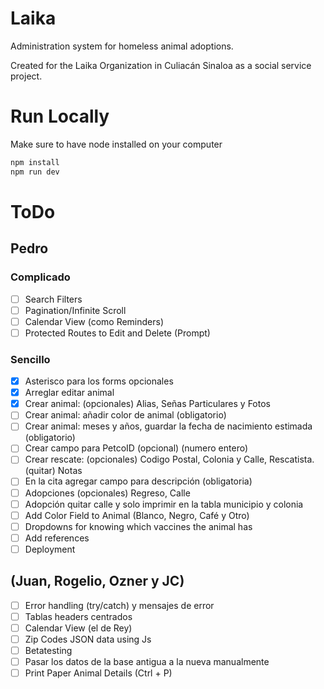 # Laika

Administration system for homeless animal adoptions.

Created for the Laika Organization in Culiacán Sinaloa as a social service project.

# Run Locally

Make sure to have node installed on your computer

```bash
npm install
npm run dev
```

# ToDo

## Pedro

### Complicado

- [ ] Search Filters
- [ ] Pagination/Infinite Scroll
- [ ] Calendar View (como Reminders)
- [ ] Protected Routes to Edit and Delete (Prompt)

### Sencillo

- [x] Asterisco para los forms opcionales
- [x] Arreglar editar animal
- [x] Crear animal: (opcionales) Alias, Señas Particulares y Fotos
- [ ] Crear animal: añadir color de animal (obligatorio)
- [ ] Crear animal: meses y años, guardar la fecha de nacimiento estimada (obligatorio)
- [ ] Crear campo para PetcoID (opcional) (numero entero)
- [ ] Crear rescate: (opcionales) Codigo Postal, Colonia y Calle, Rescatista. (quitar) Notas
- [ ] En la cita agregar campo para descripción (obligatoria)
- [ ] Adopciones (opcionales) Regreso, Calle
- [ ] Adopción quitar calle y solo imprimir en la tabla municipio y colonia
- [ ] Add Color Field to Animal (Blanco, Negro, Café y Otro)
- [ ] Dropdowns for knowing which vaccines the animal has
- [ ] Add references
- [ ] Deployment

## (Juan, Rogelio, Ozner y JC)

- [ ] Error handling (try/catch) y mensajes de error
- [ ] Tablas headers centrados
- [ ] Calendar View (el de Rey)
- [ ] Zip Codes JSON data using Js
- [ ] Betatesting
- [ ] Pasar los datos de la base antigua a la nueva manualmente
- [ ] Print Paper Animal Details (Ctrl + P)
